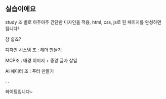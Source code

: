 ## 실습이에요

study 조 별로 아주아주 간단한 디자인을 적용, html, css, js로 된 페이지를 완성하면 됩니다!

참 쉽죠?

디자인 시스템 조 : 헤더 만들기

MCP조 : 배경 이미지 + 중앙 글자 삽입

AI 에디터 조 : 푸터 만들기

.
.


화이팅입니다~